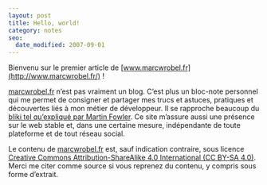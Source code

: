 ```yaml
---
layout: post
title: Hello, world!
category: notes
seo:
  date_modified: 2007-09-01
---
```


Bienvenu sur le premier article de [www.marcwrobel.fr](http://www.marcwrobel.fr/) !

[marcwrobel.fr](http://www.marcwrobel.fr/) n’est pas vraiment un blog. C’est plus un bloc-note personnel qui me permet
de consigner et partager mes trucs et astuces, pratiques et découvertes liés à mon métier de développeur. Il se
rapproche beaucoup du [bliki tel qu’expliqué par Martin Fowler](https://www.martinfowler.com/bliki/WhatIsaBliki.html).
Ce site m’assure aussi une présence sur le web stable et, dans une certaine mesure, indépendante de toute plateforme et
de tout réseau social.

Le contenu de [marcwrobel.fr](http://www.marcwrobel.fr/) est, sauf indication contraire, sous
licence [Creative Commons Attribution-ShareAlike 4.0 International
(CC BY-SA 4.0)](https://creativecommons.org/licenses/by-sa/4.0/deed.fr). Merci me citer comme source si vous reprenez du
contenu, y compris sous forme d’extrait.
